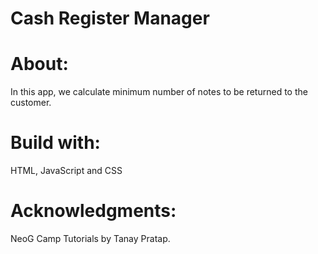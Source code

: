 # Cash Register Manager

# About:
In this app, we calculate minimum number of notes to be returned to the customer.

# Build with:
HTML, JavaScript and CSS
# Acknowledgments:
NeoG Camp Tutorials by Tanay Pratap.